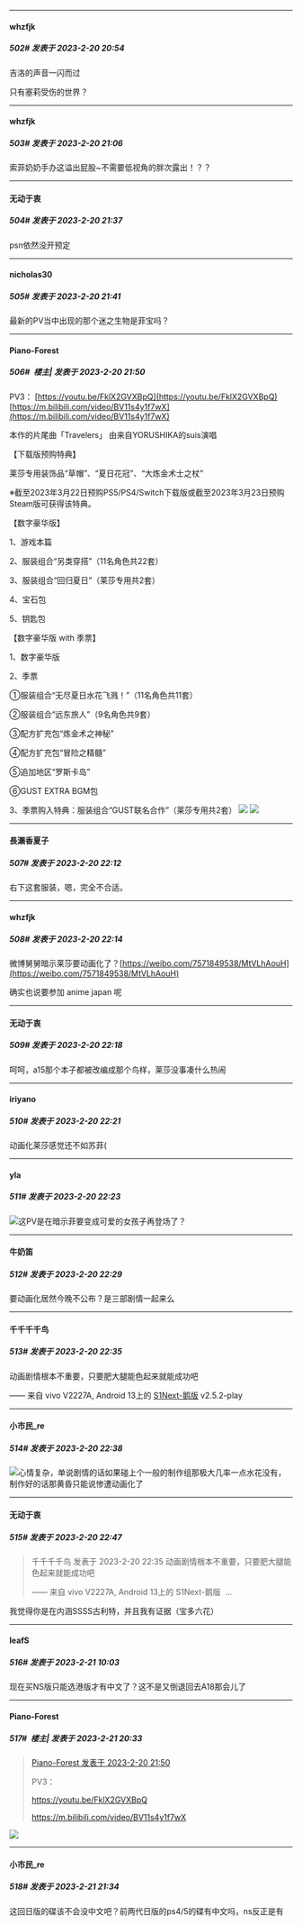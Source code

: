 
*****

####  whzfjk  
##### 502#       发表于 2023-2-20 20:54

吉洛的声音一闪而过

只有塞莉受伤的世界？


*****

####  whzfjk  
##### 503#       发表于 2023-2-20 21:06

索菲奶奶手办这溢出屁股~不需要低视角的胖次露出！？？


*****

####  无动于衷  
##### 504#       发表于 2023-2-20 21:37

psn依然没开预定

*****

####  nicholas30  
##### 505#       发表于 2023-2-20 21:41

最新的PV当中出现的那个迷之生物是菲宝吗？


*****

####  Piano-Forest  
##### 506#         楼主| 发表于 2023-2-20 21:50

PV3：
[https://youtu.be/FklX2GVXBpQ](https://youtu.be/FklX2GVXBpQ)
[https://m.bilibili.com/video/BV11s4y1f7wX](https://m.bilibili.com/video/BV11s4y1f7wX)

本作的片尾曲「Travelers」 由来自YORUSHIKA的suis演唱

【下载版预购特典】

莱莎专用装饰品“草帽”、“夏日花冠”、“大炼金术士之杖”

※截至2023年3月22日预购PS5/PS4/Switch下载版或截至2023年3月23日预购Steam版可获得该特典。

【数字豪华版】

1、游戏本篇

2、服装组合“另类穿搭”（11名角色共22套）

3、服装组合“回归夏日”（莱莎专用共2套）

4、宝石包

5、钥匙包

【数字豪华版 with 季票】

1、数字豪华版

2、季票

①服装组合“无尽夏日水花飞溅！”（11名角色共11套）

②服装组合“远东旅人”（9名角色共9套）

③配方扩充包“炼金术之神秘”

④配方扩充包“冒险之精髓”

⑤追加地区“罗斯卡岛”

⑥GUST EXTRA BGM包

3、季票购入特典：服装组合“GUST联名合作”（莱莎专用共2套）
<img src="https://p.sda1.dev/10/c4374ceef6e79806b4681c2304737057/006Jp6hMgy1hb591yoigwj31hc0u0qb5.jpg" referrerpolicy="no-referrer">
<img src="https://p.sda1.dev/10/5427a4af9f4e40cd5eefc559929ae47e/006Jp6hMgy1hb591xz393j31hc0u0drs.jpg" referrerpolicy="no-referrer">


*****

####  長瀨香夏子  
##### 507#       发表于 2023-2-20 22:12

右下这套服装，嗯，完全不合适。


*****

####  whzfjk  
##### 508#       发表于 2023-2-20 22:14

微博舅舅暗示莱莎要动画化了？[https://weibo.com/7571849538/MtVLhAouH](https://weibo.com/7571849538/MtVLhAouH)

确实也说要参加 anime japan 呢

*****

####  无动于衷  
##### 509#       发表于 2023-2-20 22:18

呵呵，a15那个本子都被改编成那个鸟样，莱莎没事凑什么热闹

*****

####  iriyano  
##### 510#       发表于 2023-2-20 22:21

动画化莱莎感觉还不如苏菲(


*****

####  yla  
##### 511#       发表于 2023-2-20 22:23

<img src="https://static.saraba1st.com/image/smiley/face2017/044.png" referrerpolicy="no-referrer">这PV是在暗示菲要变成可爱的女孩子再登场了？

*****

####  牛奶笛  
##### 512#       发表于 2023-2-20 22:29

要动画化居然今晚不公布？是三部剧情一起来么


*****

####  千千千千鸟  
##### 513#       发表于 2023-2-20 22:35

动画剧情根本不重要，只要肥大腿能色起来就能成功吧

—— 来自 vivo V2227A, Android 13上的 [S1Next-鹅版](https://github.com/ykrank/S1-Next/releases) v2.5.2-play

*****

####  小市民_re  
##### 514#       发表于 2023-2-20 22:38

<img src="https://static.saraba1st.com/image/smiley/face2017/001.png" referrerpolicy="no-referrer">心情复杂，单说剧情的话如果碰上个一般的制作组那极大几率一点水花没有，制作好的话那黄昏只能说惨遭动画化了


*****

####  无动于衷  
##### 515#       发表于 2023-2-20 22:47

<blockquote>千千千千鸟 发表于 2023-2-20 22:35
动画剧情根本不重要，只要肥大腿能色起来就能成功吧

—— 来自 vivo V2227A, Android 13上的 S1Next-鹅版  ...</blockquote>
我觉得你是在内涵SSSS古利特，并且我有证据（宝多六花）


*****

####  leafS  
##### 516#       发表于 2023-2-21 10:03

现在买NS版只能选港版才有中文了？这不是又倒退回去A18那会儿了


*****

####  Piano-Forest  
##### 517#         楼主| 发表于 2023-2-21 20:33

<blockquote><a href="httphttps://bbs.saraba1st.com/2b/forum.php?mod=redirect&amp;goto=findpost&amp;pid=59827021&amp;ptid=2089116" target="_blank">Piano-Forest 发表于 2023-2-20 21:50</a>

PV3：

https://youtu.be/FklX2GVXBpQ

https://m.bilibili.com/video/BV11s4y1f7wX</blockquote>
<img src="https://p.sda1.dev/10/68b08911d3345d01d5e93b85f4cd182d/1676973824752.jpg" referrerpolicy="no-referrer">


*****

####  小市民_re  
##### 518#       发表于 2023-2-21 21:34

这回日版的碟该不会没中文吧？前两代日版的ps4/5的碟有中文吗，ns反正是有

